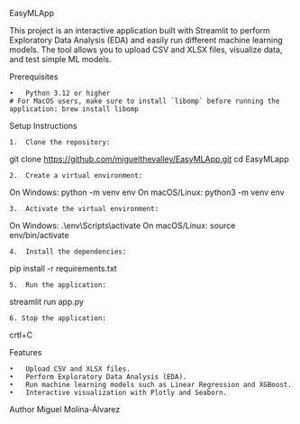 EasyMLApp

This project is an interactive application built with Streamlit to perform Exploratory Data Analysis (EDA) and easily run different machine learning models. The tool allows you to upload CSV and XLSX files, visualize data, and test simple ML models.


Prerequisites

	•	Python 3.12 or higher
    # For MacOS users, make sure to install `libomp` before running the application: brew install libomp


Setup Instructions

	1.	Clone the repository:
git clone https://github.com/miguelthevalley/EasyMLApp.git
cd EasyMLapp

	2.	Create a virtual environment:
On Windows: python -m venv env
On macOS/Linux: python3 -m venv env

	3.	Activate the virtual environment:
On Windows: .\env\Scripts\activate
On macOS/Linux: source env/bin/activate

	4.	Install the dependencies:
pip install -r requirements.txt

	5.	Run the application:
streamlit run app.py

    6. Stop the application:
crtl+C


Features

	•	Upload CSV and XLSX files.
	•	Perform Exploratory Data Analysis (EDA).
	•	Run machine learning models such as Linear Regression and XGBoost.
	•	Interactive visualization with Plotly and Seaborn.


Author
Miguel Molina-Álvarez
